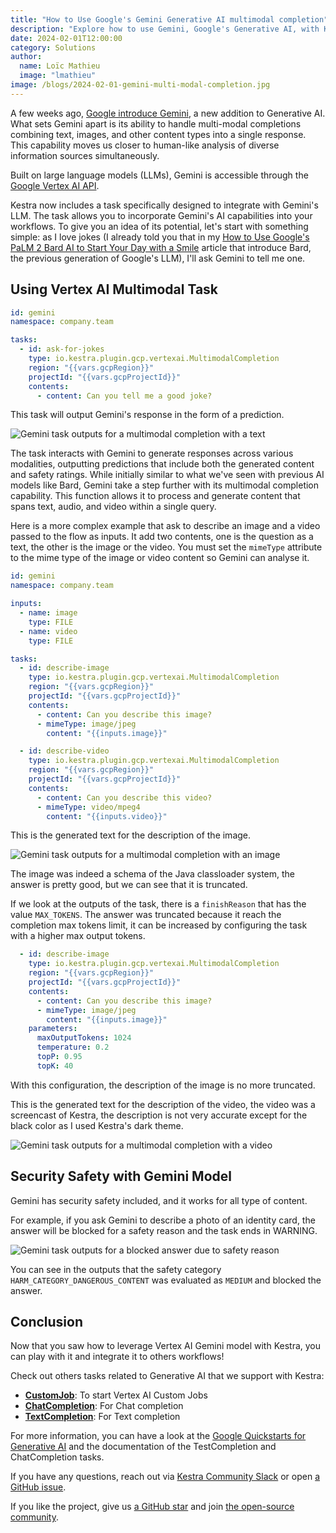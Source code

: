 ```yaml
---
title: "How to Use Google's Gemini Generative AI multimodal completion"
description: "Explore how to use Gemini, Google's Generative AI, with Kestra."
date: 2024-02-01T12:00:00
category: Solutions
author:
  name: Loïc Mathieu
  image: "lmathieu"
image: /blogs/2024-02-01-gemini-multi-modal-completion.jpg
---
```


A few weeks ago, [Google introduce Gemini](https://blog.google/technology/ai/google-gemini-ai), a new addition to Generative AI. What sets Gemini apart is its ability to handle multi-modal completions combining text, images, and other content types into a single response. This capability moves us closer to human-like analysis of diverse information sources simultaneously.

Built on large language models (LLMs), Gemini is accessible through the [Google Vertex AI API](https://cloud.google.com/vertex-ai).

Kestra now includes a task specifically designed to integrate with Gemini's LLM. The task allows you to incorporate Gemini's AI capabilities into your workflows. To give you an idea of its potential, let's start with something simple: as I love jokes (I already told you that in my [How to Use Google's PaLM 2 Bard AI to Start Your Day with a Smile](2023-08-24-using-google-bard-ai-with-kestra.md) article that introduce Bard, the previous generation of Google's LLM), I'll ask Gemini to tell me one.

## Using Vertex AI Multimodal Task

```yaml
id: gemini
namespace: company.team

tasks:
  - id: ask-for-jokes
    type: io.kestra.plugin.gcp.vertexai.MultimodalCompletion
    region: "{{vars.gcpRegion}}"
    projectId: "{{vars.gcpProjectId}}"
    contents:
      - content: Can you tell me a good joke?
```

This task will output Gemini's response in the form of a prediction.

![Gemini task outputs for a multimodal completion with a text](/blogs/2024-02-01-gemini-multi-modal-completion/text-completion-outputs.png)

The task interacts with Gemini to generate responses across various modalities, outputting predictions that include both the generated content and safety ratings. While initially similar to what we've seen with previous AI models like Bard, Gemini take a step further with its multimodal completion capability. This function allows it to process and generate content that spans text, audio, and video within a single query.

Here is a more complex example that ask to describe an image and a video passed to the flow as inputs. It add two contents, one is the question as a text, the other is the image or the video. You must set the `mimeType` attribute to the mime type of the image or video content so Gemini can analyse it.

```yaml
id: gemini
namespace: company.team

inputs:
  - name: image
    type: FILE
  - name: video
    type: FILE

tasks:
  - id: describe-image
    type: io.kestra.plugin.gcp.vertexai.MultimodalCompletion
    region: "{{vars.gcpRegion}}"
    projectId: "{{vars.gcpProjectId}}"
    contents:
      - content: Can you describe this image?
      - mimeType: image/jpeg
        content: "{{inputs.image}}"

  - id: describe-video
    type: io.kestra.plugin.gcp.vertexai.MultimodalCompletion
    region: "{{vars.gcpRegion}}"
    projectId: "{{vars.gcpProjectId}}"
    contents:
      - content: Can you describe this video?
      - mimeType: video/mpeg4
        content: "{{inputs.video}}"
```

This is the generated text for the description of the image.

![Gemini task outputs for a multimodal completion with an image](/blogs/2024-02-01-gemini-multi-modal-completion/image-completion-output.png)

The image was indeed a schema of the Java classloader system, the answer is pretty good, but we can see that it is truncated.

If we look at the outputs of the task, there is a `finishReason` that has the value `MAX_TOKENS`. The answer was truncated because it reach the completion max tokens limit, it can be increased by configuring the task with a higher max output tokens.

```yaml
  - id: describe-image
    type: io.kestra.plugin.gcp.vertexai.MultimodalCompletion
    region: "{{vars.gcpRegion}}"
    projectId: "{{vars.gcpProjectId}}"
    contents:
      - content: Can you describe this image?
      - mimeType: image/jpeg
        content: "{{inputs.image}}"
    parameters:
      maxOutputTokens: 1024
      temperature: 0.2
      topP: 0.95
      topK: 40
```

With this configuration, the description of the image is no more truncated.

This is the generated text for the description of the video, the video was a screencast of Kestra, the description is not very accurate except for the black color as I used Kestra's dark theme.

![Gemini task outputs for a multimodal completion with a video](/blogs/2024-02-01-gemini-multi-modal-completion/video-completion-output.png)

## Security Safety with Gemini Model

Gemini has security safety included, and it works for all type of content.

For example, if you ask Gemini to describe a photo of an identity card, the answer will be blocked for a safety reason and the task ends in WARNING.

![Gemini task outputs for a blocked answer due to safety reason](/blogs/2024-02-01-gemini-multi-modal-completion/safety-blocked-output.png)

You can see in the outputs that the safety category `HARM_CATEGORY_DANGEROUS_CONTENT` was evaluated as `MEDIUM` and blocked the answer.

## Conclusion ##

Now that you saw how to leverage Vertex AI Gemini model with Kestra, you can play with it and integrate it to others workflows!

Check out others tasks related to Generative AI that we support with Kestra: 

- [**CustomJob**](https://kestra.io/plugins/tasks/vertexai/io.kestra.plugin.gcp.vertexai.CustomJob): To start Vertex AI Custom Jobs
- [**ChatCompletion**](https://kestra.io/plugins/tasks/vertexai/io.kestra.plugin.gcp.vertexai.ChatCompletion): For Chat completion
- [**TextCompletion**](https://kestra.io/plugins/tasks/vertexai/io.kestra.plugin.gcp.vertexai.TextCompletion): For Text completion

For more information, you can have a look at the [Google Quickstarts for Generative AI](https://cloud.google.com/vertex-ai/docs/generative-ai/start/quickstarts/api-quickstart) and the documentation of the TestCompletion and ChatCompletion tasks. 

If you have any questions, reach out via [Kestra Community Slack](https://kestra.io/slack) or open [a GitHub issue](https://github.com/kestra-io/kestra). 

If you like the project, give us [a GitHub star](https://github.com/kestra-io/kestra) and join [the open-source community](https://kestra.io/slack).
